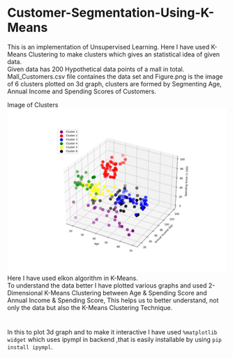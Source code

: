 # Customer-Segmentation-Using-K-Means
This is an implementation of Unsupervised Learning. Here I have used K-Means Clustering to make clusters which gives an statistical idea of given data.  
Given data has 200 Hypothetical data points of a mall in total.  
Mall_Customers.csv file containes the data set and Figure.png is the image of 6 clusters plotted on 3d graph, clusters are formed by Segmenting Age, Annual Income and Spending Scores of Customers.  
  
Image of Clusters  
![Screenshot](Figure.png)  
Here I have used elkon algorithm in K-Means.  
To understand the data better I have plotted various graphs and used 2-Dimensional K-Means Clustering between Age & Spending Score and Annual Income & Spending Score, This helps us to better understand, not only the data but also the K-Means Clustering Technique.  
#
In this to plot 3d graph and to make it interactive I have used ``` %matplotlib widget ```
which uses ipympl in backend ,that is easily installable by using ``` pip install ipympl ```.
